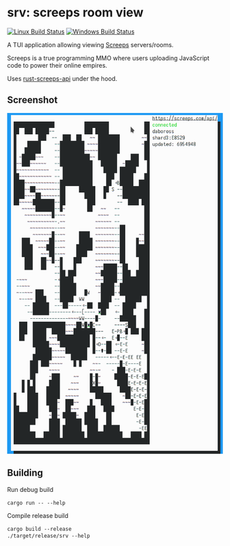 srv: screeps room view
======================
[![Linux Build Status][travis-image]][travis-builds]
[![Windows Build Status][appveyor-image]][appveyor-builds]

A TUI application allowing viewing [Screeps] servers/rooms.

Screeps is a true programming MMO where users uploading JavaScript code to power their online empires.

Uses [rust-screeps-api] under the hood.

## Screenshot

![screenshot image of srv](./docs/screenshot.png)

## Building

Run debug build
```
cargo run -- --help
```

Compile release build
```
cargo build --release
./target/release/srv --help
```

[travis-image]: https://travis-ci.org/daboross/srv-cli.svg?branch=master
[travis-builds]: https://travis-ci.org/daboross/srv-cli
[appveyor-image]: https://ci.appveyor.com/api/projects/status/github/daboross/srv-cli?branch=master&svg=true
[appveyor-builds]: https://ci.appveyor.com/project/daboross/srv-cli
[screeps]: https://screeps.com
[rust-screeps-api]: https://github.com/daboross/rust-screeps-api
